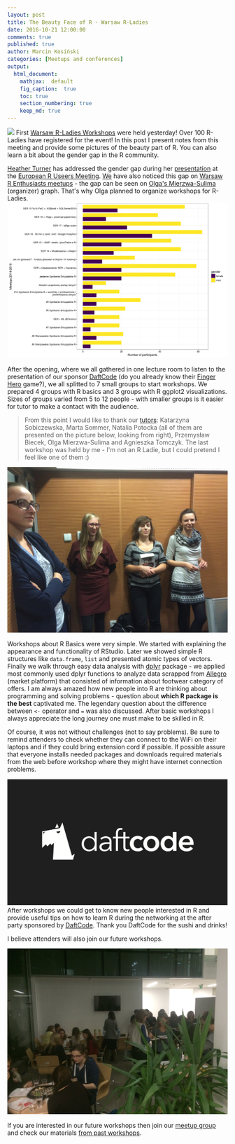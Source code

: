 ```yaml
---
layout: post
title: The Beauty Face of R - Warsaw R-Ladies
date: 2016-10-21 12:00:00
comments: true
published: true
author: Marcin Kosiński
categories: [Meetups and conferences]
output:
  html_document:
    mathjax:  default
    fig_caption:  true
    toc: true
    section_numbering: true
    keep_md: true
---
```


<img src="/images/fulls/rladies1.JPG" class="fit image"> First [Warsaw R-Ladies Workshops](https://github.com/mi2-warsaw/RLadies/) were held yesterday! Over 100 R-Ladies have registered for the event! In this post I present notes from this meeting and provide some pictures of the beauty part of R. You can also learn a bit about the gender gap in the R community.

[Heather Turner](http://www.heatherturner.net/) has addressed the gender gap during her [presentation](https://github.com/eRum2016/Presentations-participants) at the [European R Useers Meeting](http://erum.ue.poznan.pl/). [We](https://github.com/orgs/mi2-warsaw/teams/ser) have also noticed this gap on [Warsaw R Enthusiasts meetups](http://www.meetup.com/Spotkania-Entuzjastow-R-Warsaw-R-Users-Group-Meetup/) - the gap can be seen on [Olga's Mierzwa-Sulima](http://github.com/olgamie) (organizer) graph. That's why Olga planned to organize workshops for R-Ladies.
<img src="/images/fulls/rladies_gender_gap.png" class="fit image">

After the opening, where we all gathered in one lecture room to listen to the presentation of our sponsor [DaftCode](http://daftcode.pl/) (do you already know their [Finger Hero](https://www.youtube.com/watch?v=ZnKyDRCDsxE) game?), we all splitted to 7 small groups to start workshops. We prepared 4 groups with R basics and 3 groups with R ggplot2 visualizations. Sizes of groups varied from 5 to 12 people - with smaller groups is it easier for tutor to make a contact with the audience. 

> From this point I would like to thank our [tutors](https://github.com/orgs/mi2-warsaw/teams/rladiesworkshoptutors): Katarzyna Sobiczewska, Marta Sommer, Natalia Potocka (all of them are presented on the picture below, looking from right), Przemysław Biecek, Olga Mierzwa-Sulima and Agnieszka Tomczyk. The last workshop was held by me - I'm not an R Ladie, but I could pretend I feel like one of them :)

<img src="/images/fulls/rladies_tutors.JPG" class="fit image">

Workshops about R Basics were very simple. We started with explaining the appearance and functionality of RStudio. Later we showed simple R structures like `data.frame`, `list` and presented atomic types of vectors. Finally we walk through easy data analysis with [dplyr](https://cran.r-project.org/web/packages/dplyr/index.html) package - we applied most commonly used dplyr functions to analyze data scrapped from [Allegro](http://allegro.pl/) (market platform) that consisted of information about footwear category of offers. I am always amazed how new people into R are thinking about programming and solving problems - question about **which R package is the best** captivated me. The legendary question about the difference between `<-` operator and `=` was also discussed. After basic workshops I always appreciate the long journey one must make to be skilled in R.

Of course, it was not without challenges (not to say problems). Be sure to remind attenders to check whether they can connect to the WiFi on their laptops and if they could bring extension cord if possible. If possible assure that everyone installs needed packages and downloads required materials from the web before workshop where they might have internet connection problems. 

<img src="/images/fulls/daftcode.jpg" class="left image"> After workshops we could get to know new people interested in R and provide useful tips on how to learn R during the networking at the after party sponsored by [DaftCode](http://daftcode.pl/). Thank you DaftCode for the sushi and drinks! 

I believe attenders will also join our future workshops.

<img src="/images/fulls/rladies_after.JPG" class="fit image">

If you are interested in our future workshops then join our [meetup group](http://www.meetup.com/Spotkania-Entuzjastow-R-Warsaw-R-Users-Group-Meetup/) and check our materials [from past workshops](https://github.com/mi2-warsaw/RLadies/).


